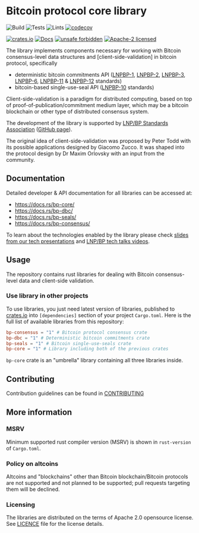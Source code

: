 # Bitcoin protocol core library

![Build](https://github.com/BP-WG/bp-core/workflows/Build/badge.svg)
![Tests](https://github.com/BP-WG/bp-core/workflows/Tests/badge.svg)
![Lints](https://github.com/BP-WG/bp-core/workflows/Lints/badge.svg)
[![codecov](https://codecov.io/gh/BP-WG/bp-core/branch/master/graph/badge.svg)](https://codecov.io/gh/BP-WG/bp-core)

[![crates.io](https://img.shields.io/crates/v/bp-core)](https://crates.io/crates/bp-core)
[![Docs](https://docs.rs/bp-core/badge.svg)](https://docs.rs/bp-core)
[![unsafe forbidden](https://img.shields.io/badge/unsafe-forbidden-success.svg)](https://github.com/rust-secure-code/safety-dance/)
[![Apache-2 licensed](https://img.shields.io/crates/l/bp-core)](./LICENSE)

The library implements components necessary for working with Bitcoin 
consensus-level data structures and [client-side-validation] in bitcoin 
protocol, specifically

- deterministic bitcoin commitments API ([LNPBP-1], [LNPBP-2], [LNPBP-3], [LNPBP-6], [LNPBP-11] & [LNPBP-12] standards)
- bitcoin-based single-use-seal API ([LNPBP-10] standards)

Client-side-validation is a paradigm for distributed computing, based on top of
proof-of-publication/commitment medium layer, which may be a bitcoin blockchain
or other type of distributed consensus system.

The development of the library is supported by [LNP/BP Standards Association][lnpbp-web]
([GitHub page][lnpbp-github]).

The original idea of client-side-validation was proposed by Peter Todd with its
possible applications designed by Giacomo Zucco. It was shaped into the protocol
design by Dr Maxim Orlovsky with an input from the community.


## Documentation

Detailed developer & API documentation for all libraries can be accessed at:
- <https://docs.rs/bp-core/>
- <https://docs.rs/bp-dbc/>
- <https://docs.rs/bp-seals/>
- <https://docs.rs/bp-consensus/>

To learn about the technologies enabled by the library please check
[slides from our tech presentations][presentations] and
[LNP/BP tech talks videos][lnpbp-youtube].


## Usage

The repository contains rust libraries for dealing with Bitcoin consensus-level
data and client-side validation.

### Use library in other projects

To use libraries, you just need latest version of libraries, published to
[crates.io](https://crates.io) into `[dependencies]` section of your project
`Cargo.toml`. Here is the full list of available libraries from this repository:

```toml
bp-consensus = "1" # Bitcoin protocol consensus crate
bp-dbc = "1" # Deterministic bitcoin commitments crate
bp-seals = "1" # Bitcoin single-use-seals crate
bp-core = "1" # Library including both of the previous crates
```

`bp-core` crate is an "umbrella" library containing all three libraries inside.

## Contributing

Contribution guidelines can be found in [CONTRIBUTING](CONTRIBUTING.md)

## More information

### MSRV

Minimum supported rust compiler version (MSRV) is shown in `rust-version` of `Cargo.toml`.

### Policy on altcoins

Altcoins and "blockchains" other than Bitcoin blockchain/Bitcoin protocols are
not supported and not planned to be supported; pull requests targeting them will
be declined.

### Licensing

The libraries are distributed on the terms of Apache 2.0 opensource license.
See [LICENCE](LICENSE) file for the license details.


[lnpbp-web]: https://lnp-bp.org
[lnpbp-github]: https://github.com/LNP-BP
[lnpbp-youtube]: https://www.youtube.com/@LNPBP
[presentations]: https://github.com/LNP-BP/FAQ/blob/master/Presentation%20slides/

[LNPBP-1]: https://github.com/LNP-BP/LNPBPs/blob/master/lnpbp-0001.md
[LNPBP-2]: https://github.com/LNP-BP/LNPBPs/blob/master/lnpbp-0002.md
[LNPBP-3]: https://github.com/LNP-BP/LNPBPs/blob/master/lnpbp-0003.md
[LNPBP-6]: https://github.com/LNP-BP/LNPBPs/blob/master/lnpbp-0006.md
[LNPBP-10]: https://github.com/LNP-BP/LNPBPs/blob/master/lnpbp-0010.md
[LNPBP-11]: https://github.com/LNP-BP/LNPBPs/blob/master/lnpbp-0011.md
[LNPBP-12]: https://github.com/LNP-BP/LNPBPs/blob/master/lnpbp-0012.md
